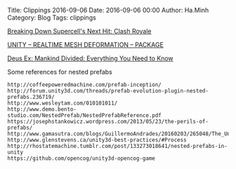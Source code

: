 Title: Clippings 2016-09-06
Date: 2016-09-06 00:00
Author: Ha.Minh
Category: Blog
Tags: clippings

[Breaking Down Supercell's Next Hit: Clash Royale](http://www.gamasutra.com/blogs/SheldonLaframboise/20160222/266309/Breaking_Down_Supercells_Next_Hit_Clash_Royale.php)

[UNITY – REALTIME MESH DEFORMATION – PACKAGE](http://labertorium.de/unity/789/unity-realtime-mesh-deformation-package/)

[Deus Ex: Mankind Divided: Everything You Need to Know](http://www.gamespot.com/articles/deus-ex-mankind-divided-everything-you-need-to-kno/1100-6442897/)

Some references for nested prefabs

    http://coffeepoweredmachine.com/prefab-inception/
    http://forum.unity3d.com/threads/prefab-evolution-plugin-nested-prefabs.236719/
    http://www.wesleytam.com/010101011/
    http://www.demo.bento-studio.com/NestedPrefab/NestedPrefabReference.pdf
    https://josephstankowicz.wordpress.com/2013/05/23/the-perils-of-prefabs/
    http://www.gamasutra.com/blogs/GuillermoAndrades/20160203/265048/The_Unity_tools_we_use_in_Immortal_Redneck.php
    http://www.glenstevens.ca/unity3d-best-practices/#Process
    http://rhostatemachine.tumblr.com/post/133273018641/nested-prefabs-in-unity
    https://github.com/opencog/unity3d-opencog-game
